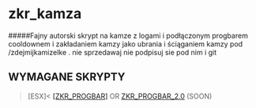 # zkr_kamza

#####Fajny autorski skrypt na kamze z logami i podłączonym progbarem cooldownem i zakładaniem kamzy jako ubrania i ściąganiem kamzy pod /zdejmijkamizelke . nie sprzedawaj nie podpisuj sie pod nim i git

## WYMAGANE SKRYPTY 

>[ESX]<
>[[ZKR_PROGBAR]](https://github.com/ZIKOREK/zkr_progbar) OR [ZKR_PROGBAR_2.0](https://github.com/ZIKOREK/zkr_kamza2.0) (SOON)







